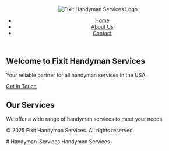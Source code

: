<!DOCTYPE html>
<html lang="en">
<head>
    <meta charset="UTF-8">
    <meta name="viewport" content="width=device-width, initial-scale=1.0">
    <title>Welcome to Fixit Handyman Services</title>
    <link rel="stylesheet" href="style.css">
</head>
<body>
    <header>
        <img src="logo.png" alt="Fixit Handyman Services Logo" class="logo">
        <nav>
            <ul>
                <li><a href="index.html">Home</a></li>
                <li><a href="about.html">About Us</a></li>
                <li><a href="contact.html">Contact</a></li>
            </ul>
        </nav>
    </header>
    <main>
        <section class="hero">
            <h1>Welcome to Fixit Handyman Services</h1>
            <p>Your reliable partner for all handyman services in the USA.</p>
            <a href="contact.html" class="btn">Get in Touch</a>
        </section>
        <section class="services">
            <h2>Our Services</h2>
            <p>We offer a wide range of handyman services to meet your needs.</p>
        </section>
    </main>
    <footer>
        <p>&copy; 2025 Fixit Handyman Services. All rights reserved.</p>
    </footer>
</body>
</html># Handyman-Services
Handyman Services
